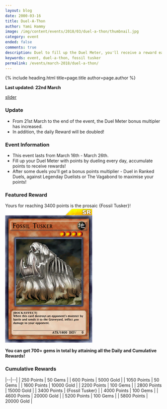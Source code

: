 ```yaml
---
layout: blog
date: 2000-03-16
title: Duel-A-Thon
author: Yami Hammy
image: /img/content/events/2018/03/duel-a-thon/thumbnail.jpg
category: event
ended: false
comments: true
description: Duel to fill up the Duel Meter, you'll receive a reward each time you fill it up all the way!
keywords: event, duel-a-thon, fossil tusker
permalink: /events/march-2018/duel-a-thon/
---
```


{% include heading.html title=page.title author=page.author %}

**Last updated: 22nd March** 

[slider](/img/content/events/2018/03/duel-a-thon/slider.jpg)

### Update
- From 21st March to the end of the event, the Duel Meter bonus multipler has increased.
- In addition, the daily Reward will be doubled!

### Event Information 
- This event lasts from March 16th - March 26th.
- Fill up your Duel Meter with points by dueling every day, accumulate points to receive rewards!
- After some duels you'll get a bonus points multiplier - Duel in Ranked Duels, against Legenday Duelists or The Vagabond to maximise your points!

### Featured Reward

Yours for reaching 3400 points is the prosaic {Fossil Tusker}!
![Card Image](/img/content/events/2018/03/duel-a-thon/card.png)

**You can get 700+ gems in total by attaining all the Daily and Cumulative Rewards!** 

### Cumulative Rewards

|--|--|
| 250 Points | 50 Gems |
| 600 Points | 5000 Gold |
| 1050 Points | 50 Gems |
| 1600 Points | 10000 Gold |
| 2200 Points | 100 Gems |
| 2800 Points | 15000 Gold |
| 3400 Points | {Fossil Tusker} |
| 4000 Points | 100 Gems |
| 4600 Points | 20000 Gold |
| 5200 Points | 100 Gems |
| 5800 Points | 20000 Gold |